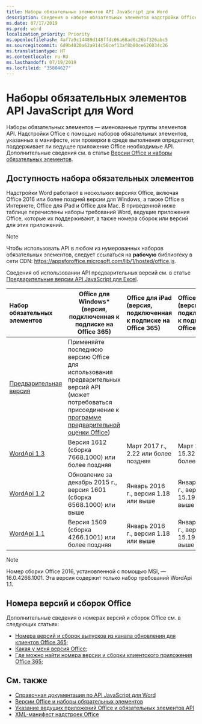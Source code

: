 ```yaml
---
title: Наборы обязательных элементов API JavaScript для Word
description: Сведения о наборе обязательных элементов надстройки Office для сборок Word
ms.date: 07/17/2019
ms.prod: word
localization_priority: Priority
ms.openlocfilehash: 4af7a9c14489d148ffdc06a68ad6c26bf326abc5
ms.sourcegitcommit: 6d9b4820a62a914c50cef13af8b80ce626034c26
ms.translationtype: HT
ms.contentlocale: ru-RU
ms.lasthandoff: 07/19/2019
ms.locfileid: "35804627"
---
```

# <a name="word-javascript-api-requirement-sets"></a>Наборы обязательных элементов API JavaScript для Word

Наборы обязательных элементов — именованные группы элементов API. Надстройки Office с помощью наборов обязательных элементов, указанных в манифесте, или проверки в среде выполнения определяют, поддерживает ли ведущее приложение Office необходимые API. Дополнительные сведения см. в статье [Версии Office и наборы обязательных элементов](/office/dev/add-ins/develop/office-versions-and-requirement-sets).

## <a name="requirement-set-availability"></a>Доступность набора обязательных элементов

Надстройки Word работают в нескольких версиях Office, включая Office 2016 или более поздней версии для Windows, а также Office в Интернете, Office для iPad и Office для Mac. В приведенной ниже таблице перечислены наборы требований Word, ведущие приложения Office, которые их поддерживают, а также номера сборок или версий для этих приложений.

> [!NOTE]
> Чтобы использовать API в любом из нумерованных наборов обязательных элементов, следует ссылаться на **рабочую** библиотеку в сети CDN: https://appsforoffice.microsoft.com/lib/1/hosted/office.js.
>
> Сведения об использовании API предварительных версий см. в статье [Предварительные версии API JavaScript для Excel](word-preview-apis.md).

|  Набор обязательных элементов  |   Office для Windows\*<br>(версия, подключенная к подписке на Office 365)  |  Office для iPad<br>(версия, подключенная к подписке на Office 365)  |  Office для Mac<br>(версия, подключенная к подписке на Office 365)  | Office в Интернете  |
|:-----|-----|:-----|:-----|:-----|
| [Предварительная версия](word-preview-apis.md) | Применяйте последнюю версию Office для использования предварительных версий API (может потребоваться присоединение к [программе предварительной оценки Office](https://products.office.com/office-insider)) |
| [WordApi 1.3](word-api-1-3-requirement-set.md) | Версия 1612 (сборка 7668.1000) или более поздняя| Март 2017 г., 2.22 или более поздняя | Март 2017 г., 15.32 или более поздняя| Март 2017 г. |
| [WordApi 1.2](word-api-1-2-requirement-set.md) | Обновление за декабрь 2015 г., версия 1601 (сборка 6568.1000) или выше | Январь 2016 г., версия 1.18 или выше | Январь 2016 г., версия 15.19 или выше| Сентябрь 2016 г. |
| [WordApi 1.1](word-api-1-1-requirement-set.md) | Версия 1509 (сборка 4266.1001) или более поздняя| Январь 2016 г., версия 1.18 или выше | Январь 2016 г., версия 15.19 или выше| Сентябрь 2016 г. |

> [!NOTE]
> Номер сборки Office 2016, установленной с помощью MSI, — 16.0.4266.1001. Эта версия содержит только набор требований WordApi 1.1.

## <a name="office-versions-and-build-numbers"></a>Номера версий и сборок Office

Дополнительные сведения о номерах версий и сборок Office см. в следующих статьях:

- [Номера версий и сборок выпусков из канала обновления для клиентов Office 365](https://support.office.com/article/version-and-build-numbers-of-update-channel-releases-ae942449-1fca-4484-898b-a933ea23def7);
- [Какая у меня версия Office](https://support.office.com/article/What-version-of-Office-am-I-using-932788b8-a3ce-44bf-bb09-e334518b8b19);
- [Где можно найти номера версии и сборки клиентского приложения Office 365](https://support.office.com/article/version-and-build-numbers-of-update-channel-releases-ae942449-1fca-4484-898b-a933ea23def7);

## <a name="see-also"></a>См. также

- [Справочная документация по API JavaScript для Word](/javascript/api/word)
- [Версии Office и наборы обязательных элементов](/office/dev/add-ins/develop/office-versions-and-requirement-sets)
- [Указание ведущих приложений Office и обязательных элементов API](/office/dev/add-ins/develop/specify-office-hosts-and-api-requirements)
- [XML-манифест надстроек Office](/office/dev/add-ins/develop/add-in-manifests)
